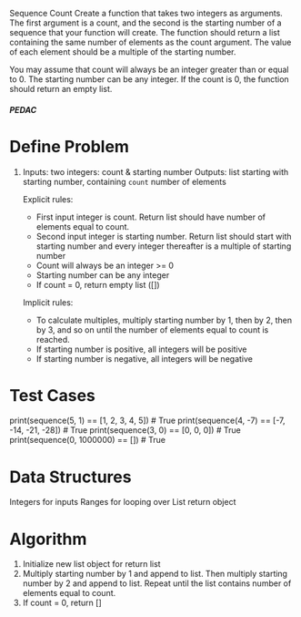 Sequence Count
Create a function that takes two integers as arguments. The first argument is a count, and the second is the starting number of a sequence that your function will create. The function should return a list containing the same number of elements as the count argument. The value of each element should be a multiple of the starting number.

You may assume that count will always be an integer greater than or equal to 0. The starting number can be any integer. If the count is 0, the function should return an empty list.

##### PEDAC #####

# Define Problem
1. Inputs: two integers: count & starting number
   Outputs: list starting with starting number, containing `count` number of elements

   Explicit rules:
   - First input integer is count. Return list should have number of elements equal 
     to count.
   - Second input integer is starting number. Return list should start with starting number and every integer thereafter is a multiple of starting number
   - Count will always be an integer >= 0
   - Starting number can be any integer
   - If count = 0, return empty list ([])

   Implicit rules:
   - To calculate multiples, multiply starting number by 1, then by 2, then by 3, and so on until the number of elements equal to count is reached.
   - If starting number is positive, all integers will be positive
   - If starting number is negative, all integers will be negative


# Test Cases

print(sequence(5, 1) == [1, 2, 3, 4, 5])          # True
print(sequence(4, -7) == [-7, -14, -21, -28])     # True
print(sequence(3, 0) == [0, 0, 0])                # True
print(sequence(0, 1000000) == [])                 # True

# Data Structures
Integers for inputs
Ranges for looping over
List return object

# Algorithm
1. Initialize new list object for return list
2. Multiply starting number by 1 and append to list. Then multiply starting number
by 2 and append to list. Repeat until the list contains number of elements equal
to count. 
3. If count = 0, return []